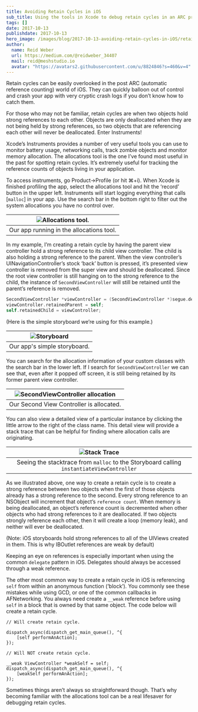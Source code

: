 ```yaml
---
title: Avoiding Retain Cycles in iOS
sub_title: Using the tools in Xcode to debug retain cycles in an ARC project.
tags: []
date: 2017-10-13
publishdate: 2017-10-13
hero_image: /images/blog/2017-10-13-avoiding-retain-cycles-in-iOS/retain-cycle-hero.png
author:
  name: Reid Weber
  url: https://medium.com/@reidweber_34407
  mail: reid@meshstudio.io
  avatar: "https://avatars2.githubusercontent.com/u/8824846?s=460&v=4"
---
```


Retain cycles can be easily overlooked in the post ARC (automatic reference counting) world of iOS. They can quickly balloon out of control and crash your app with very cryptic crash logs if you don’t know how to catch them.

For those who may not be familiar, retain cycles are when two objects hold strong references to each other. Objects are only deallocated when they are not being held by strong references, so two objects that are referencing each other will never be deallocated. Enter Instruments!

Xcode’s Instruments provides a number of very useful tools you can use to monitor battery usage, networking calls, track zombie objects and monitor memory allocation. 
The allocations tool is the one I’ve found most useful in the past for spotting retain cycles. It’s extremely useful for tracking the reference counts of objects living in your application.

To access instruments, go Product→Profile (or hit ⌘+i). When Xcode is finished profiling the app, select the allocations tool and hit the ‘record’ button in the upper left. Instruments will start logging everything that calls [`malloc`] in your app. Use the search bar in the bottom right to filter out the system allocations you have no control over.

| ![Allocations tool.](/images/blog/2017-10-13-avoiding-retain-cycles-in-iOS/allocation-tool.png) |
|:--:|
|Our app running in the allocations tool.|

In my example, I’m creating a retain cycle by having the parent view controller hold a strong reference to its child view controller. The child is also holding a strong reference to the parent. When the view controller’s UINavigationController’s stock ‘back’ button is pressed, it’s presented view controller is removed from the super view and should be deallocated. Since the root view controller is still hanging on to the strong reference to the child, the instance of `SecondViewController` will still be retained until the parent’s reference is removed.

```objective-c
SecondViewController *viewController = (SecondViewController *)segue.destinationViewController;
viewController.retainedParent = self;
self.retainedChild = viewController;
```
(Here is the simple storyboard we’re using for this example.)

| ![Storyboard](/images/blog/2017-10-13-avoiding-retain-cycles-in-iOS/storyboard.png) |
|:--:|
|Our app's simple storyboard.|

You can search for the allocation information of your custom classes with the search bar in the lower left. If I search for `SecondViewController` we can see that, even after it popped off screen, it is still being retained by its former parent view controller.

| ![SecondViewController allocation](/images/blog/2017-10-13-avoiding-retain-cycles-in-iOS/vc-allocation.png) |
|:--:|
|Our Second View Controller is allocated.|

You can also view a detailed view of a particular instance by clicking the little arrow to the right of the class name. This detail view will provide a stack trace that can be helpful for finding where allocation calls are originating.

| ![Stack Trace](/images/blog/2017-10-13-avoiding-retain-cycles-in-iOS/stack-trace.png) |
|:--:|
|Seeing the stacktrace from `malloc` to the Storyboard calling `instantiateViewController`|

As we illustrated above, one way to create a retain cycle is to create a strong reference between two objects when the first of those objects already has a strong reference to the second. Every strong reference to an NSObject will increment that object’s `reference count`. When memory is being deallocated, an object’s reference count is decremented when other objects who had strong references to it are deallocated. If two objects strongly reference each other, then it will create a loop (memory leak), and neither will ever be deallocated.

(Note: iOS storyboards hold strong references to all of the UIViews created in them. This is why IBOutlet references are weak by default)

Keeping an eye on references is especially important when using the common `delegate` pattern in iOS. Delegates should always be accessed through a weak reference.

The other most common way to create a retain cycle in iOS is referencing `self` from within an anonymous function (‘block’). You commonly see these mistakes while using GCD, or one of the common callbacks in AFNetworking. You always need create a `__weak` reference before using `self` in a block that is owned by that same object. The code below will create a retain cycle.

```
// Will create retain cycle.
  
dispatch_async(dispatch_get_main_queue(), ^{
    [self performAnAction];
});
  
// Will NOT create retain cycle.

__weak ViewController *weakSelf = self;
dispatch_async(dispatch_get_main_queue(), ^{
    [weakSelf performAnAction];
});
```

Sometimes things aren’t always so straightforward though. That’s why becoming familiar with the allocations tool can be a real lifesaver for debugging retain cycles.